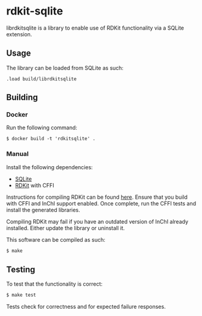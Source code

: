 # rdkit-sqlite

librdkitsqlite is a library to enable use of RDKit functionality via a SQLite extension.

## Usage

The library can be loaded from SQLite as such:

```
.load build/librdkitsqlite
```

## Building

### Docker

Run the following command:

`$ docker build -t 'rdkitsqlite' .`

### Manual

Install the following dependencies:

- [SQLite](https://www.sqlite.org/)
- [RDKit](https://github.com/rdkit/rdkit) with CFFI

Instructions for compiling RDKit can be found [here](https://github.com/rdkit/rdkit/blob/master/Docs/Book/Install.md). Ensure that you build with CFFI and InChI support enabled. Once complete, run the CFFI tests and install the generated libraries.

Compiling RDKit may fail if you have an outdated version of InChI already installed. Either update the library or uninstall it.

This software can be compiled as such:

```bash
$ make
```

## Testing

To test that the functionality is correct:

```bash
$ make test
```

Tests check for correctness and for expected failure responses.
